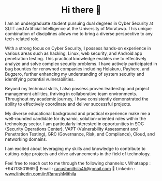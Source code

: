 <h1 align="center">
 Hi there 👋
 </h1>

I am an undergraduate student pursuing dual degrees in Cyber Security at SLIIT and Artificial Intelligence at the University of Moratuwa. This unique combination of disciplines allows me to bring a diverse perspective to any tech-related role.

With a strong focus on Cyber Security, I possess hands-on experience in various areas such as hacking, Linux, web security, and Android app penetration testing. This practical knowledge enables me to effectively analyze and solve complex security problems. I have actively participated in bug bounties for renowned companies including Helakuru, Payhere, and Bugzero, further enhancing my understanding of system security and identifying potential vulnerabilities.

Beyond my technical skills, I also possess proven leadership and project management abilities, thriving in collaborative team environments. Throughout my academic journey, I have consistently demonstrated the ability to effectively coordinate and deliver successful projects.

My diverse educational background and practical experience make me a well-rounded candidate for dynamic, solution-oriented roles within the technology sector. I am particularly interested in opportunities in SOC (Security Operations Center), VAPT (Vulnerability Assessment and Penetration Testing), GRC (Governance, Risk, and Compliance), Cloud, and networking domains.

I am excited about leveraging my skills and knowledge to contribute to cutting-edge projects and drive advancements in the field of technology.

Feel free to reach out to me through the following channels:
    📞 Whatsapp : +94713501969
    📧 Email : ranushmithila45@gmail.com
    💼 Linkedin : www.linkedin.com/in/RanushMithila
<!--
**RanushMithila/RanushMithila** is a ✨ _special_ ✨ repository because its `README.md` (this file) appears on your GitHub profile.

Here are some ideas to get you started:

- 🔭 I’m currently working on ...

- 👯 I’m looking to collaborate on ...
- 🤔 I’m looking for help with ...
- 💬 Ask me about ...
- 📫 How to reach me: ...
- 😄 Pronouns: ...
- ⚡ Fun fact: ...
-->
